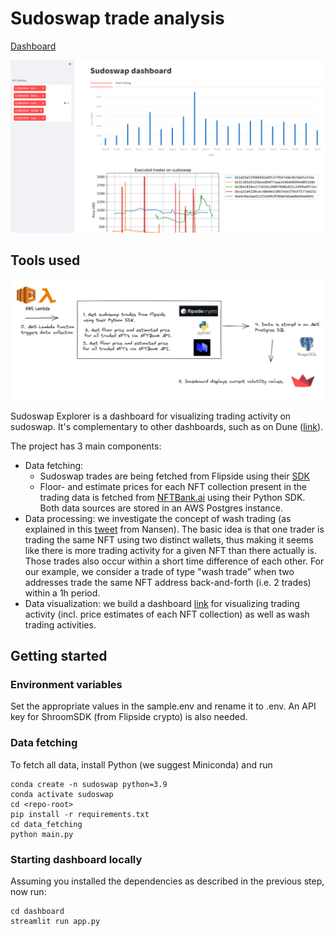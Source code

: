 # Sudoswap trade analysis

[Dashboard](ec2-3-91-153-12.compute-1.amazonaws.com:8501/)

![](./screenshot_dashboard.png)

## Tools used

![](./tools_used.png)

Sudoswap Explorer is a dashboard for visualizing trading activity on sudoswap. It's complementary to other dashboards, such as on Dune ([link](https://dune.com/0xRob/sudoamm)).

The project has 3 main components:

- Data fetching: 
  - Sudoswap trades are being fetched from Flipside using their [SDK](https://sdk.flipsidecrypto.xyz/shroomdk)
  - Floor- and estimate prices for each NFT collection present in the trading data is fetched from [NFTBank.ai](https://docs.nftbank.ai/) using their Python SDK. Both data sources are stored in an AWS Postgres instance.
- Data processing: we investigate the concept of wash trading (as explained in this [tweet](https://twitter.com/nansen_ai/status/1491095672506187776?s=20&t=flOqUxzV0vMW4ZS-c-2bMQ) from Nansen). The basic idea is that one trader is trading the same NFT using two distinct wallets, thus making it seems like there is more trading activity for a given NFT than there actually is. Those trades also occur within a short time difference of each other. For our example, we consider a trade of type "wash trade" when two addresses trade the same NFT address back-and-forth (i.e. 2 trades) within a 1h period.
- Data visualization: we build a dashboard [link](ec2-3-91-153-12.compute-1.amazonaws.com:8501/) for visualizing trading activity (incl. price estimates of each NFT collection) as well as wash trading activities.


## Getting started

### Environment variables

Set the appropriate values in the sample.env and rename it to .env.
An API key for ShroomSDK (from Flipside crypto) is also needed.

### Data fetching

To fetch all data, install Python (we suggest Miniconda) and run
```
conda create -n sudoswap python=3.9
conda activate sudoswap
cd <repo-root>
pip install -r requirements.txt
cd data_fetching
python main.py
```

### Starting dashboard locally

Assuming you installed the dependencies as described in the previous step, now run:

```
cd dashboard
streamlit run app.py
```
